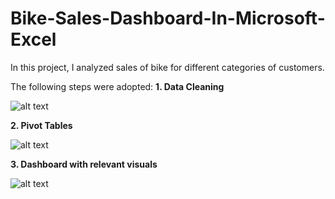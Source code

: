 # Bike-Sales-Dashboard-In-Microsoft-Excel

In this project, I analyzed sales of bike for different categories of customers.

The following steps were adopted:
**1. Data Cleaning**

![alt text](https://res.cloudinary.com/domkl95kr/image/upload/v1684688054/Data_Cleaning_vsrnav.jpg)


**2. Pivot Tables**

![alt text](https://res.cloudinary.com/domkl95kr/image/upload/v1684687708/Pivot_tables_bugztg.jpg)

**3. Dashboard with relevant visuals**

![alt text](https://res.cloudinary.com/domkl95kr/image/upload/v1684687862/Bike_Sales_Dashboard_uuw0it.jpg)
